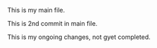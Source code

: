 This is my main file.

This is 2nd commit in main file.

This is my ongoing changes, not gyet completed.
